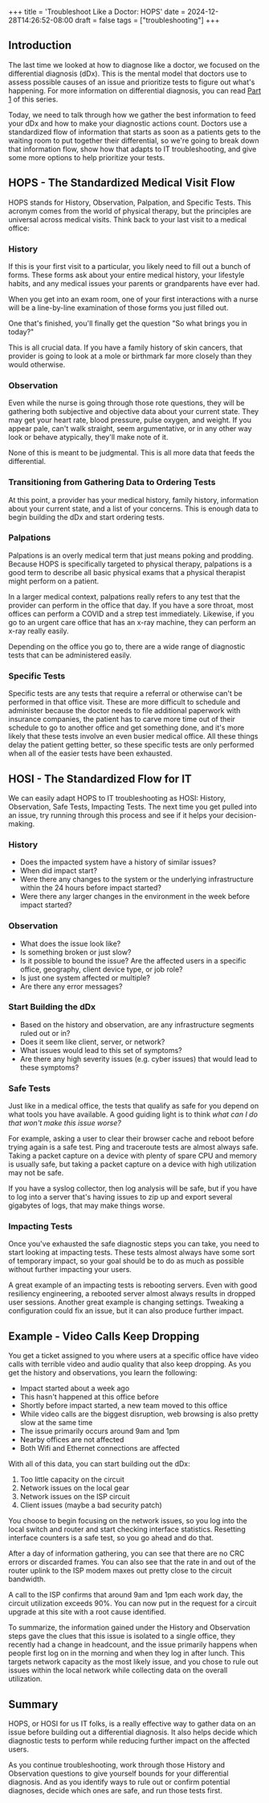 +++
title = 'Troubleshoot Like a Doctor: HOPS'
date = 2024-12-28T14:26:52-08:00
draft = false
tags = ["troubleshooting"]
+++

## Introduction

The last time we looked at how to diagnose like a doctor, we focused on the differential diagnosis (dDx). This is the mental model that doctors use to assess possible causes of an issue and prioritize tests to figure out what's happening. For more information on differential diagnosis, you can read [Part 1](/articles/troubleshoot-like-a-doctor-1) of this series.

Today, we need to talk through how we gather the best information to feed your dDx and how to make your diagnostic actions count. Doctors use a standardized flow of information that starts as soon as a patients gets to the waiting room to put together their differential, so we're going to break down that information flow, show how that adapts to IT troubleshooting, and give some more options to help prioritize your tests.

## HOPS - The Standardized Medical Visit Flow

HOPS stands for History, Observation, Palpation, and Specific Tests. This acronym comes from the world of physical therapy, but the principles are universal across medical visits.  Think back to your last visit to a medical office:

### History

If this is your first visit to a particular, you likely need to fill out a bunch of forms. These forms ask about your entire medical history, your lifestyle habits, and any medical issues your parents or grandparents have ever had.

When you get into an exam room, one of your first interactions with a nurse will be a line-by-line examination of those forms you just filled out.

One that's finished, you'll finally get the question "So what brings you in today?" 

This is all crucial data. If you have a family history of skin cancers, that provider is going to look at a mole or birthmark far more closely than they would otherwise.
### Observation

Even while the nurse is going through those rote questions, they will be gathering both subjective and objective data about your current state. They may get your heart rate, blood pressure, pulse oxygen, and weight. If you appear pale, can't walk straight, seem argumentative, or in any other way look or behave atypically, they'll make note of it.

None of this is meant to be judgmental. This is all more data that feeds the differential. 

### Transitioning from Gathering Data to Ordering Tests

At this point, a provider has your medical history, family history, information about your current state, and a list of your concerns. This is enough data to begin building the dDx and start ordering tests.

### Palpations

Palpations is an overly medical term that just means poking and prodding. Because HOPS is specifically targeted to physical therapy, palpations is a good term to describe all basic physical exams that a physical therapist might perform on a patient.

In a larger medical context, palpations really refers to any test that the provider can perform in the office that day. If you have a sore throat, most offices can perform a COVID and a strep test immediately. Likewise, if you go to an urgent care office that has an x-ray machine, they can perform an x-ray really easily.

Depending on the office you go to, there are a wide range of diagnostic tests that can be administered easily.

### Specific Tests

 Specific tests are any tests that require a referral or otherwise can't be performed in that office visit. These are more difficult to schedule and administer because the doctor needs to file additional paperwork with insurance companies, the patient has to carve more time out of their schedule to go to another office and get something done, and it's more likely that these tests involve an even busier medical office. All these things delay the patient getting better, so these specific tests are only performed when all of the easier tests have been exhausted.

## HOSI - The Standardized Flow for IT

We can easily adapt HOPS to IT troubleshooting as HOSI: History, Observation, Safe Tests, Impacting Tests. The next time you get pulled into an issue, try running through this process and see if it helps your decision-making.

### History

- Does the impacted system have a history of similar issues?
- When did impact start?
- Were there any changes to the system or the underlying infrastructure within the 24 hours before impact started?
- Were there any larger changes in the environment in the week before impact started?

### Observation

- What does the issue look like?
- Is something broken or just slow?
- Is it possible to bound the issue? Are the affected users in a specific office, geography, client device type, or job role?
- Is just one system affected or multiple?
- Are there any error messages?

### Start Building the dDx

- Based on the history and observation, are any infrastructure segments ruled out or in?
- Does it seem like client, server, or network?
- What issues would lead to this set of symptoms?
- Are there any high severity issues (e.g. cyber issues) that would lead to these symptoms?

### Safe Tests

Just like in a medical office, the tests that qualify as safe for you depend on what tools you have available. A good guiding light is to think *what can I do that won't make this issue worse?*

For example, asking a user to clear their browser cache and reboot before trying again is a safe test. Ping and traceroute tests are almost always safe. Taking a packet capture on a device with plenty of spare CPU and memory is usually safe, but taking a packet capture on a device with high utilization may not be safe. 

If you have a syslog collector, then log analysis will be safe, but if you have to log into a server that's having issues to zip up and export several gigabytes of logs, that may make things worse.

### Impacting Tests

Once you've exhausted the safe diagnostic steps you can take, you need to start looking at impacting tests. These tests almost always have some sort of temporary impact, so your goal should be to do as much as possible without further impacting your users.

A great example of an impacting tests is rebooting servers. Even with good resiliency engineering, a rebooted server almost always results in dropped user sessions. Another great example is changing settings. Tweaking a configuration could fix an issue, but it can also produce further impact.

## Example - Video Calls Keep Dropping

You get a ticket assigned to you where users at a specific office have video calls with terrible video and audio quality that also keep dropping. As you get the history and observations, you learn the following:

- Impact started about a week ago
- This hasn't happened at this office before
- Shortly before impact started, a new team moved to this office
- While video calls are the biggest disruption, web browsing is also pretty slow at the same time
- The issue primarily occurs around 9am and 1pm
- Nearby offices are not affected
- Both Wifi and Ethernet connections are affected

With all of this data, you can start building out the dDx:

1. Too little capacity on the circuit
2. Network issues on the local gear
3. Network issues on the ISP circuit
4. Client issues (maybe a bad security patch)

You choose to begin focusing on the network issues, so you log into the local switch and router and start checking interface statistics. Resetting interface counters is a safe test, so you go ahead and do that. 

After a day of information gathering, you can see that there are no CRC errors or discarded frames. You can also see that the rate in and out of the router uplink to the ISP modem maxes out pretty close to the circuit bandwidth.

A call to the ISP confirms that around 9am and 1pm each work day, the circuit utilization exceeds 90%. You can now put in the request for a circuit upgrade at this site with a root cause identified.

To summarize, the information gained under the History and Observation steps gave the clues that this issue is isolated to a single office, they recently had a change in headcount, and the issue primarily happens when people first log on in the morning and when they log in after lunch. This targets network capacity as the most likely issue, and you chose to rule out issues within the local network while collecting data on the overall utilization. 

## Summary

HOPS, or HOSI for us IT folks, is a really effective way to gather data on an issue before building out a differential diagnosis. It also helps decide which diagnostic tests to perform while reducing further impact on the affected users.

As you continue troubleshooting, work through those History and Observation questions to give yourself bounds for your differential diagnosis. And as you identify ways to rule out or confirm potential diagnoses, decide which ones are safe, and run those tests first.